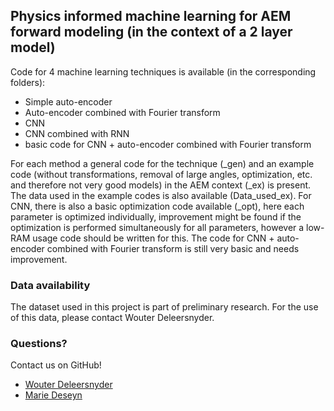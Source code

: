 ## Physics informed machine learning for AEM forward modeling (in the context of a 2 layer model)

Code for 4 machine learning techniques is available (in the corresponding folders):
- Simple auto-encoder
- Auto-encoder combined with Fourier transform
- CNN
- CNN combined with RNN
- basic code for CNN + auto-encoder combined with Fourier transform

For each method a general code for the technique (_gen) and an example code (without transformations, removal of large angles, optimization, etc. and therefore not very good models) in the AEM context (_ex) is present.
The data used in the example codes is also available (Data_used_ex).
For CNN, there is also a basic optimization code available (_opt), here each parameter is optimized individually, improvement might be found if the optimization is performed simultaneously for all parameters, however a low-RAM usage code should be written for this.
The code for CNN + auto-encoder combined with Fourier transform is still very basic and needs improvement.

### Data availability
The dataset used in this project is part of preliminary research. For the use of this data, please contact Wouter Deleersnyder.

### Questions?
Contact us on GitHub!
- [Wouter Deleersnyder](https://github.com/WouterDls)
- [Marie Deseyn](https://github.com/MarieDeseyn)
